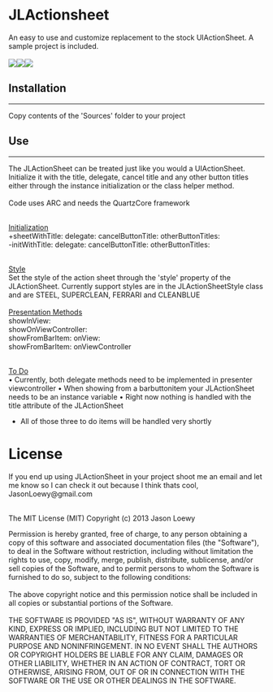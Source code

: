<h1>JLActionsheet</h1>
An easy to use and customize replacement to the stock UIActionSheet.  A sample project is included.<br><br>
<img src="http://jloewy.com/frameworks/JLActionSheet/Demo.png"><img src="http://jloewy.com/frameworks/JLActionSheet/Steel.png"><img src="http://jloewy.com/frameworks/JLActionSheet/CleanBlue.png"><br>
<h2>Installation</h2>
<hr>
Copy contents of the 'Sources' folder to your project
<h2>Use</h2>
<hr>
The JLActionSheet can be treated just like you would a UIActionSheet.  Initialize it with the title, delegate, cancel title and any other button titles either through the instance initialization or the class helper method.<br><br>Code uses ARC and needs the QuartzCore framework<br><br>

<u>Initialization</u><br>
+sheetWithTitle: delegate: cancelButtonTitle: otherButtonTitles:<br>
-initWithTitle: delegate: cancelButtonTitle: otherButtonTitles:<br><br>

<u>Style</u><br> Set the style of the action sheet through the 'style' property of the JLActionSheet.  Currently support styles are in the JLActionSheetStyle class and are STEEL, SUPERCLEAN, FERRARI and CLEANBLUE<br><br>
<u>Presentation Methods</u><br>
showInView:<br>
showOnViewController:<br>
showFromBarItem: onView:<br>
showFromBarItem: onViewController<br><br>

<u>To Do</u><br>
• Currently, both delegate methods need to be implemented in presenter viewcontroller
• When showing from a barbuttonitem your JLActionSheet needs to be an instance variable
• Right now nothing is handled with the title attribute of the JLActionSheet
- All of those three to do items will be handled very shortly


<h1>License</h1>
If you end up using JLActionSheet in your project shoot me an email and let me know so I can check it out because I think thats cool,  JasonLoewy@gmail.com<br><br>

The MIT License (MIT)
Copyright (c) 2013 Jason Loewy

Permission is hereby granted, free of charge, to any person obtaining a copy of this software and associated documentation files (the "Software"), to deal in the Software without restriction, including without limitation the rights to use, copy, modify, merge, publish, distribute, sublicense, and/or sell copies of the Software, and to permit persons to whom the Software is furnished to do so, subject to the following conditions:
<br><br>
The above copyright notice and this permission notice shall be included in all copies or substantial portions of the Software.
<br><br>
THE SOFTWARE IS PROVIDED "AS IS", WITHOUT WARRANTY OF ANY KIND, EXPRESS OR IMPLIED, INCLUDING BUT NOT LIMITED TO THE WARRANTIES OF MERCHANTABILITY, FITNESS FOR A PARTICULAR PURPOSE AND NONINFRINGEMENT. IN NO EVENT SHALL THE AUTHORS OR COPYRIGHT HOLDERS BE LIABLE FOR ANY CLAIM, DAMAGES OR OTHER LIABILITY, WHETHER IN AN ACTION OF CONTRACT, TORT OR OTHERWISE, ARISING FROM, OUT OF OR IN CONNECTION WITH THE SOFTWARE OR THE USE OR OTHER DEALINGS IN THE SOFTWARE.